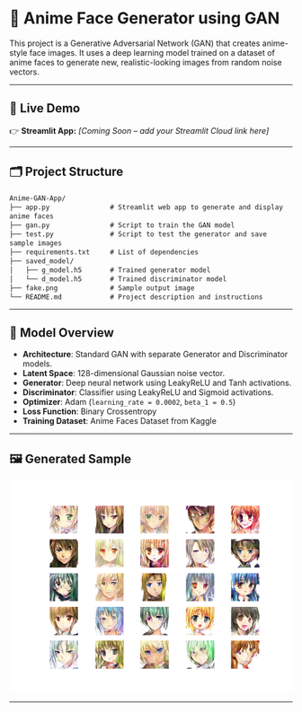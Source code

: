# 🎨 Anime Face Generator using GAN

This project is a Generative Adversarial Network (GAN) that creates anime-style face images. It uses a deep learning model trained on a dataset of anime faces to generate new, realistic-looking images from random noise vectors.

---

## 🚀 Live Demo

👉 **Streamlit App:** *[Coming Soon – add your Streamlit Cloud link here]*

---


## 🗂️ Project Structure

```
Anime-GAN-App/
├── app.py               # Streamlit web app to generate and display anime faces
├── gan.py               # Script to train the GAN model
├── test.py              # Script to test the generator and save sample images
├── requirements.txt     # List of dependencies
├── saved_model/
│   ├── g_model.h5       # Trained generator model
│   └── d_model.h5       # Trained discriminator model
├── fake.png             # Sample output image
└── README.md            # Project description and instructions
```

---

## 🧠 Model Overview

- **Architecture**: Standard GAN with separate Generator and Discriminator models.
- **Latent Space**: 128-dimensional Gaussian noise vector.
- **Generator**: Deep neural network using LeakyReLU and Tanh activations.
- **Discriminator**: Classifier using LeakyReLU and Sigmoid activations.
- **Optimizer**: Adam (`learning_rate = 0.0002`, `beta_1 = 0.5`)
- **Loss Function**: Binary Crossentropy
- **Training Dataset**: Anime Faces Dataset from Kaggle

---

## 🖼️ Generated Sample

![Generated Sample](/fake.png)

---
